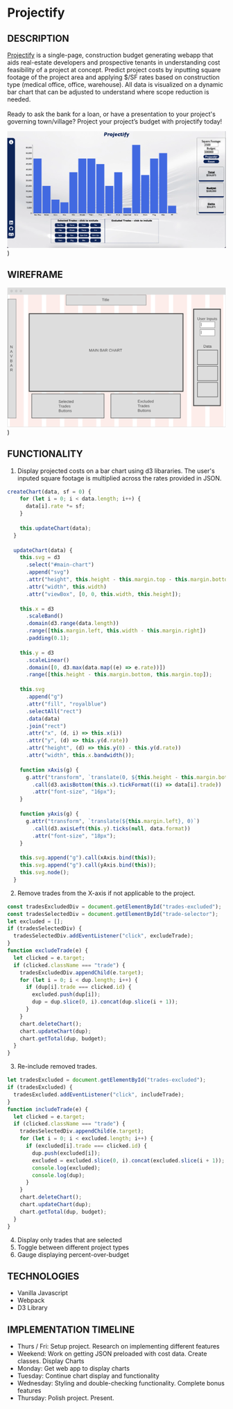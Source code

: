 # Projectify

## DESCRIPTION

[Projectify](https://jkhbuild.github.io/Projectify/) is a single-page, construction budget generating webapp that aids real-estate developers and prospective tenants in understanding cost feasibility of a project at concept. Predict project costs by inputting square footage of the project area and applying $/SF rates based on construction type (medical office, office, warehouse). All data is visualized on a dynamic bar chart that can be adjusted to understand where scope reduction is needed.
<br>
<br>
Ready to ask the bank for a loan, or have a presentation to your project's governing town/village?
Project your project’s budget with projectify today!

![Interface](./assets/user_interface.png))

## WIREFRAME

![Wireframe](./assets/wireframe.png))

## FUNCTIONALITY

1. Display projected costs on a bar chart using d3 libararies. The user's inputed square footage is multiplied across the rates provided in JSON.

```js
createChart(data, sf = 0) {
    for (let i = 0; i < data.length; i++) {
      data[i].rate *= sf;
    }

    this.updateChart(data);
  }

  updateChart(data) {
    this.svg = d3
      .select("#main-chart")
      .append("svg")
      .attr("height", this.height - this.margin.top - this.margin.bottom)
      .attr("width", this.width)
      .attr("viewBox", [0, 0, this.width, this.height]);

    this.x = d3
      .scaleBand()
      .domain(d3.range(data.length))
      .range([this.margin.left, this.width - this.margin.right])
      .padding(0.1);

    this.y = d3
      .scaleLinear()
      .domain([0, d3.max(data.map((e) => e.rate))])
      .range([this.height - this.margin.bottom, this.margin.top]);

    this.svg
      .append("g")
      .attr("fill", "royalblue")
      .selectAll("rect")
      .data(data)
      .join("rect")
      .attr("x", (d, i) => this.x(i))
      .attr("y", (d) => this.y(d.rate))
      .attr("height", (d) => this.y(0) - this.y(d.rate))
      .attr("width", this.x.bandwidth());

    function xAxis(g) {
      g.attr("transform", `translate(0, ${this.height - this.margin.bottom})`)
        .call(d3.axisBottom(this.x).tickFormat((i) => data[i].trade))
        .attr("font-size", "16px");
    }

    function yAxis(g) {
      g.attr("transform", `translate(${this.margin.left}, 0)`)
        .call(d3.axisLeft(this.y).ticks(null, data.format))
        .attr("font-size", "18px");
    }

    this.svg.append("g").call(xAxis.bind(this));
    this.svg.append("g").call(yAxis.bind(this));
    this.svg.node();
  }
```

2. Remove trades from the X-axis if not applicable to the project.

```js
const tradesExcludedDiv = document.getElementById("trades-excluded");
const tradesSelectedDiv = document.getElementById("trade-selector");
let excluded = [];
if (tradesSelectedDiv) {
  tradesSelectedDiv.addEventListener("click", excludeTrade);
}
function excludeTrade(e) {
  let clicked = e.target;
  if (clicked.className === "trade") {
    tradesExcludedDiv.appendChild(e.target);
    for (let i = 0; i < dup.length; i++) {
      if (dup[i].trade === clicked.id) {
        excluded.push(dup[i]);
        dup = dup.slice(0, i).concat(dup.slice(i + 1));
      }
    }
    chart.deleteChart();
    chart.updateChart(dup);
    chart.getTotal(dup, budget);
  }
}
```

3. Re-include removed trades.

```js
let tradesExcluded = document.getElementById("trades-excluded");
if (tradesExcluded) {
  tradesExcluded.addEventListener("click", includeTrade);
}
function includeTrade(e) {
  let clicked = e.target;
  if (clicked.className === "trade") {
    tradesSelectedDiv.appendChild(e.target);
    for (let i = 0; i < excluded.length; i++) {
      if (excluded[i].trade === clicked.id) {
        dup.push(excluded[i]);
        excluded = excluded.slice(0, i).concat(excluded.slice(i + 1));
        console.log(excluded);
        console.log(dup);
      }
    }
    chart.deleteChart();
    chart.updateChart(dup);
    chart.getTotal(dup, budget);
  }
}
```

4. Display only trades that are selected
5. Toggle between different project types
6. Gauge displaying percent-over-budget

## TECHNOLOGIES

- Vanilla Javascript
- Webpack
- D3 Library

## IMPLEMENTATION TIMELINE

- Thurs / Fri: Setup project. Research on implementing different features
- Weekend: Work on getting JSON preloaded with cost data. Create classes. Display Charts
- Monday: Get web app to display charts
- Tuesday: Continue chart display and functionality
- Wednesday: Styling and double-checking functionality. Complete bonus features
- Thursday: Polish project. Present.
